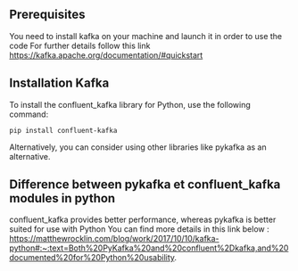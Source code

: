 ## Prerequisites 
You need to install kafka on your machine and launch it in order to use the code 
For further details follow this link https://kafka.apache.org/documentation/#quickstart
## Installation Kafka
To install the confluent_kafka library for Python, use the following command:
```
pip install confluent-kafka
 ```
Alternatively, you can consider using other libraries like pykafka as an alternative.
## Difference between pykafka et confluent_kafka modules in python 
confluent_kafka provides better performance, whereas pykafka is better suited for use with Python
You can find more details in this link below : 
https://matthewrocklin.com/blog/work/2017/10/10/kafka-python#:~:text=Both%20PyKafka%20and%20confluent%2Dkafka,and%20documented%20for%20Python%20usability.
